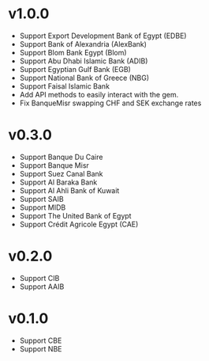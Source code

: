 # v1.0.0
- Support Export Development Bank of Egypt (EDBE)
- Support Bank of Alexandria (AlexBank)
- Support Blom Bank Egypt (Blom)
- Support Abu Dhabi Islamic Bank (ADIB)
- Support Egyptian Gulf Bank (EGB)
- Support National Bank of Greece (NBG)
- Support Faisal Islamic Bank
- Add API methods to easily interact with the gem.
- Fix BanqueMisr swapping CHF and SEK exchange rates

# v0.3.0
- Support Banque Du Caire
- Support Banque Misr
- Support Suez Canal Bank
- Support Al Baraka Bank
- Support Al Ahli Bank of Kuwait
- Support SAIB
- Support MIDB
- Support The United Bank of Egypt
- Support Crédit Agricole Egypt (CAE)

# v0.2.0
- Support CIB
- Support AAIB

# v0.1.0
- Support CBE
- Support NBE
